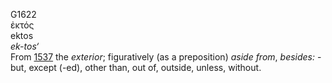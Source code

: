 <body>
  <p>G1622<br>  ἐκτός  <br> ektos  <br><i>ek-tos‘ </i><br>From <a href="g1537.htm">1537</a>  the <i>exterior</i>; figuratively (as a preposition) <i>aside</i> <i>from</i>, <i>besides:</i> - but, except (-ed), other than, out of, outside, unless, without.<br></p>
 </body>